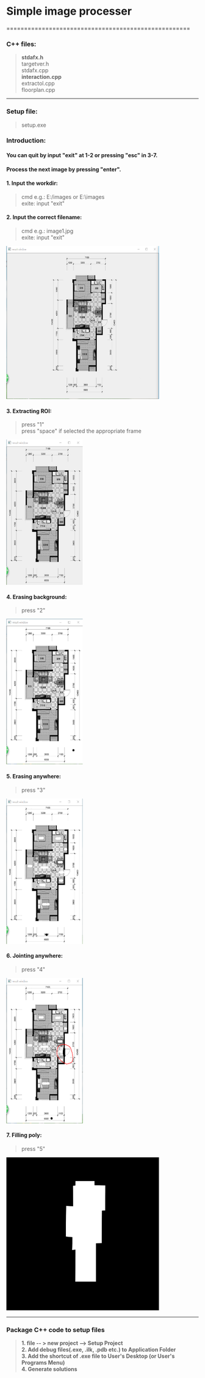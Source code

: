 # Simple image processer
====================================================
### C++ files:  
> **stdafx.h**  
> targetver.h  
> stdafx.cpp  
> **interaction.cpp**  
> extractol.cpp  
> floorplan.cpp  
----------------------------------------------------
### Setup file:  
> setup.exe  
### Introduction:  
#### You can quit by input "exit" at 1-2 or pressing "esc" in 3-7.  
#### Process the next image by pressing "enter".  
#### 1. Input the workdir:  
> cmd e.g.: E:/images or E:\images  
> exite: input "exit"  
#### 2. Input the correct filename:  
> cmd e.g.: image1.jpg  
> exite: input "exit"  
<div align = left><img width='400' height='400' src='https://github.com/Menglinucas/FP-annot/blob/master/image.PNG'></div>

#### 3. Extracting ROI:  
> press "1"  
> press "space" if selected the appropriate frame  
<div align = left><img width='200' height='380' src='https://github.com/Menglinucas/FP-annot/blob/master/extracting ROI.PNG'></div>

#### 4. Erasing background:  
> press "2"  
<div align = left><img width='200' height='380' src='https://github.com/Menglinucas/FP-annot/blob/master/erasing bdg.PNG'></div>

#### 5. Erasing anywhere:  
> press "3"  
<div align = left><img width='200' height='380' src='https://github.com/Menglinucas/FP-annot/blob/master/eraing any.PNG'></div>

#### 6. Jointing anywhere:  
> press "4"  
<div align = left><img width='200' height='380' src='https://github.com/Menglinucas/FP-annot/blob/master/joint.PNG'></div>

#### 7. Filling poly:  
> press "5"  
<div align = left><img width='400' height='400' src='https://github.com/Menglinucas/FP-annot/blob/master/fp2_annot.jpg'></div>
  
-----------------------------------------------------
### Package C++ code to setup files  
> **1. file -- > new project --> Setup Project**  
> **2. Add debug files(.exe, .ilk, .pdb etc.) to Application Folder**  
> **3. Add the shortcut of .exe file to User's Desktop (or User's Programs Menu)**  
> **4. Generate solutions**
